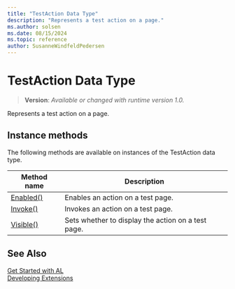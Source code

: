 ```yaml
---
title: "TestAction Data Type"
description: "Represents a test action on a page."
ms.author: solsen
ms.date: 08/15/2024
ms.topic: reference
author: SusanneWindfeldPedersen
---
```

[//]: # (START>DO_NOT_EDIT)
[//]: # (IMPORTANT:Do not edit any of the content between here and the END>DO_NOT_EDIT.)
[//]: # (Any modifications should be made in the .xml files in the ModernDev repo.)
# TestAction Data Type
> **Version**: _Available or changed with runtime version 1.0._

Represents a test action on a page.



## Instance methods
The following methods are available on instances of the TestAction data type.

|Method name|Description|
|-----------|-----------|
|[Enabled()](testaction-enabled-method.md)|Enables an action on a test page.|
|[Invoke()](testaction-invoke-method.md)|Invokes an action on a test page.|
|[Visible()](testaction-visible-method.md)|Sets whether to display the action on a test page.|

[//]: # (IMPORTANT: END>DO_NOT_EDIT)
## See Also  
[Get Started with AL](../../devenv-get-started.md)  
[Developing Extensions](../../devenv-dev-overview.md)  